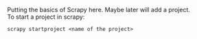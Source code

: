 Putting the basics of Scrapy here. Maybe later will add a project.  
To start a project in scrapy:  
```  
scrapy startproject <name of the project>
```
